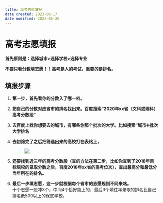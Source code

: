 ```yaml
---
title: 高考志愿填报
date created: 2023-06-17
date modified: 2023-06-20
---
```


# 高考志愿填报

**首先原则是：选择城市>选择学校>选择专业**

 **不要只看分数填志愿！！高考是人的考试，重要的是排名。**

## 填报步骤

1. **第一步，首先看你的分数入了哪一档。**
2. **把自己的分数对应省市的排名找出来。百度搜索“2020年xx省（文科或理科）高考分数段”**
3. **去百度上找你想要去的城市，有哪些你那个批次的大学。比如搜索“城市➕批次大学排名**
4. **去初筛完了之后把筛选出来的高校打在表格上，**

   > ![](https://chelsechen-img.oss-cn-hangzhou.aliyuncs.com/20230617082102.png)

5. **还要找到近三年的高考分数段（查的方法在第二步，比如你查到了2018年目标院校的录取分数之后，百度2018年xx省的高考位次），查出最高分和最低分当年所在的排名。**
6. **最后一步填志愿，这一步就根据每个省市的志愿规则不同来咯。**  
十个志愿一般冲3个，中间4个恰好能上的，最后3个填往年录取的排名比自己排名低500以上的保底学校。
